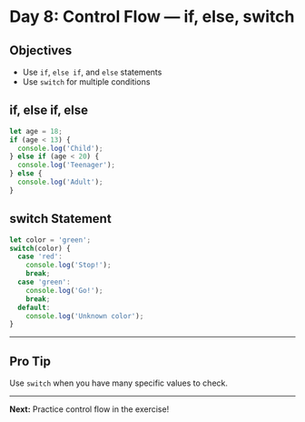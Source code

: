 # Day 8: Control Flow — if, else, switch

## Objectives
- Use `if`, `else if`, and `else` statements
- Use `switch` for multiple conditions

## if, else if, else
```js
let age = 18;
if (age < 13) {
  console.log('Child');
} else if (age < 20) {
  console.log('Teenager');
} else {
  console.log('Adult');
}
```

## switch Statement
```js
let color = 'green';
switch(color) {
  case 'red':
    console.log('Stop!');
    break;
  case 'green':
    console.log('Go!');
    break;
  default:
    console.log('Unknown color');
}
```

---

## Pro Tip
Use `switch` when you have many specific values to check.

---

**Next:** Practice control flow in the exercise!

